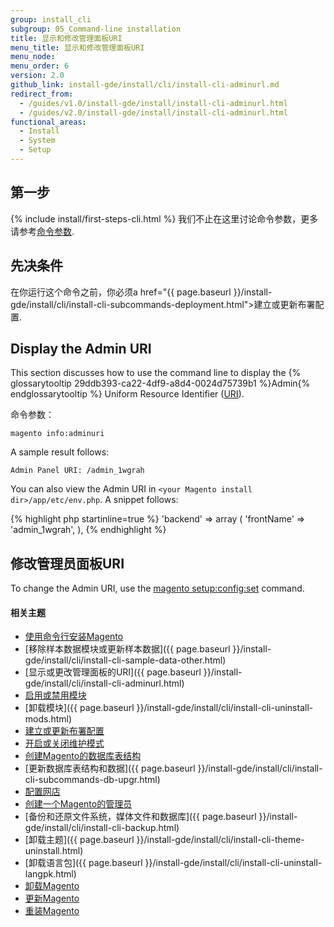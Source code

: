 ```yaml
---
group: install_cli
subgroup: 05_Command-line installation
title: 显示和修改管理面板URI
menu_title: 显示和修改管理面板URI
menu_node:
menu_order: 6
version: 2.0
github_link: install-gde/install/cli/install-cli-adminurl.md
redirect_from:
  - /guides/v1.0/install-gde/install/install-cli-adminurl.html
  - /guides/v2.0/install-gde/install/install-cli-adminurl.html
functional_areas:
  - Install
  - System
  - Setup
---
```


<h2 id="instgde-cli-before">第一步</h2>
{% include install/first-steps-cli.html %}
我们不止在这里讨论命令参数，更多请参考<a href="{{ page.baseurl }}/install-gde/install/cli/install-cli-subcommands.html#instgde-cli-subcommands-common">命令参数</a>.

<h2 id="instgde-cli-subcommands-db-prereq">先决条件</h2>
在你运行这个命令之前，你必须a href="{{ page.baseurl }}/install-gde/install/cli/install-cli-subcommands-deployment.html">建立或更新布署配置</a>.

<h2 id="instgde-cli-displayurl">Display the Admin URI</h2>
This section discusses how to use the command line to display the {% glossarytooltip 29ddb393-ca22-4df9-a8d4-0024d75739b1 %}Admin{% endglossarytooltip %} Uniform Resource Identifier (<a href="http://www.w3.org/Protocols/rfc2616/rfc2616-sec3.html#sec3.2" target="_blank">URI</a>).

命令参数：

	magento info:adminuri

A sample result follows:

	Admin Panel URI: /admin_1wgrah

You can also view the Admin URI in `<your Magento install dir>/app/etc/env.php`. A snippet follows:

{% highlight php startinline=true %}
  'backend' =>
  array (
    'frontName' => 'admin_1wgrah',
  ),
{% endhighlight %}

<h2 id="instgde-cli-changeurl">修改管理员面板URI</h2>
To change the Admin URI, use the <a href="{{ page.baseurl }}/install-gde/install/cli/install-cli-subcommands-deployment.html">magento setup:config:set</a> command.

#### 相关主题

*	<a href="{{ page.baseurl }}/install-gde/install/cli/install-cli-install.html">使用命令行安装Magento</a>
*	[移除样本数据模块或更新样本数据]({{ page.baseurl }}/install-gde/install/cli/install-cli-sample-data-other.html)
*	[显示或更改管理面板的URI]({{ page.baseurl }}/install-gde/install/cli/install-cli-adminurl.html)
*	<a href="{{ page.baseurl }}/install-gde/install/cli/install-cli-subcommands-enable.html">启用或禁用模块</a>
*	[卸载模块]({{ page.baseurl }}/install-gde/install/cli/install-cli-uninstall-mods.html)
*	<a href="{{ page.baseurl }}/install-gde/install/cli/install-cli-subcommands-deployment.html">建立或更新布署配置</a>
*	<a href="{{ page.baseurl }}/install-gde/install/cli/install-cli-subcommands-maint.html">开启或关闭维护模式</a>
*	<a href="{{ page.baseurl }}/install-gde/install/cli/install-cli-subcommands-db.html">创建Magento的数据库表结构</a>
*	[更新数据库表结构和数据]({{ page.baseurl }}/install-gde/install/cli/install-cli-subcommands-db-upgr.html)
*	<a href="{{ page.baseurl }}/install-gde/install/cli/install-cli-subcommands-store.html">配置网店</a>
*	<a href="{{ page.baseurl }}/install-gde/install/cli/install-cli-subcommands-admin.html">创建一个Magento的管理员</a>
*	[备份和还原文件系统，媒体文件和数据库]({{ page.baseurl }}/install-gde/install/cli/install-cli-backup.html)
*	[卸载主题]({{ page.baseurl }}/install-gde/install/cli/install-cli-theme-uninstall.html)
*	[卸载语言包]({{ page.baseurl }}/install-gde/install/cli/install-cli-uninstall-langpk.html)
*	<a href="{{ page.baseurl }}/install-gde/install/cli/install-cli-uninstall.html#instgde-install-uninstall">卸载Magento</a>
*	<a href="{{ page.baseurl }}/install-gde/install/cli/install-cli-uninstall.html#instgde-install-magento-update">更新Magento</a>
*	<a href="{{ page.baseurl }}/install-gde/install/cli/install-cli-uninstall.html#instgde-install-magento-reinstall">重装Magento</a>
